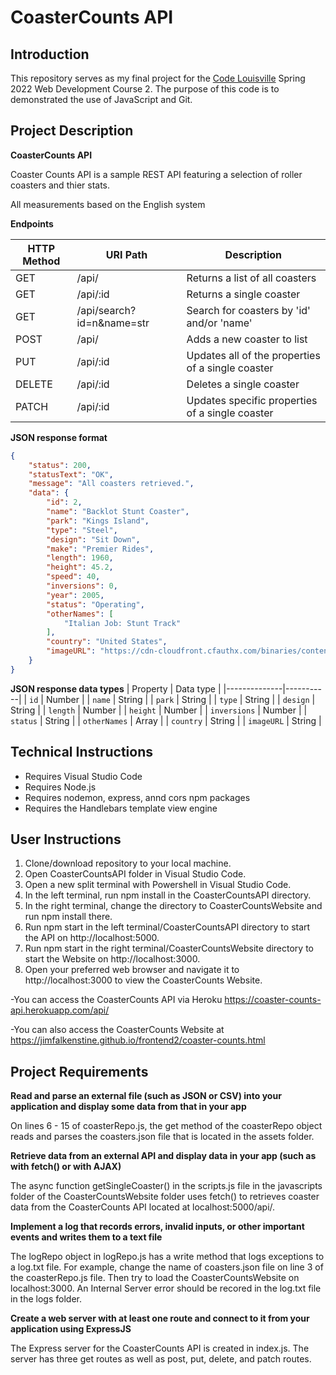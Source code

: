 # CoasterCounts API

## Introduction
This repository serves as my final project for the [Code Louisville](https://www.codelouisville.org) Spring 2022 Web Development Course 2.  The purpose of this code is to demonstrated the use of JavaScript and Git.

## Project Description

**CoasterCounts API**

Coaster Counts API is a sample REST API featuring a selection of roller coasters and thier stats.

All measurements based on the English system

**Endpoints**

| HTTP Method | URI Path                  | Description                                       |
|-------------|---------------------------|---------------------------------------------------|
| GET         | /api/                     | Returns a list of all coasters                    |
| GET         | /api/:id                  | Returns a single coaster                          |
| GET         | /api/search?id=n&name=str | Search for coasters by 'id' and/or 'name'         | 
| POST        | /api/                     | Adds a new coaster to list                        |                              |
| PUT         | /api/:id                  | Updates all of the properties of a single coaster |
| DELETE      | /api/:id                  | Deletes a single coaster                          |
| PATCH       | /api/:id                  | Updates specific properties of a single coaster   |

**JSON response format**

```json
{
    "status": 200,
    "statusText": "OK",
    "message": "All coasters retrieved.",
    "data": {
        "id": 2,
        "name": "Backlot Stunt Coaster",
        "park": "Kings Island",
        "type": "Steel",
        "design": "Sit Down",
        "make": "Premier Rides",
        "length": 1960,
        "height": 45.2,
        "speed": 40,
        "inversions": 0,
        "year": 2005,
        "status": "Operating",
        "otherNames": [
            "Italian Job: Stunt Track"
        ],
        "country": "United States",
        "imageURL": "https://cdn-cloudfront.cfauthx.com/binaries/content/gallery/kings-island/poi/rides/banners/ki-backlotstuntcoaster-bannerv2.jpg"
    }
}
```

**JSON response data types**
| Property     | Data type |
|--------------|-----------|
| `id`         | Number    |
| `name`       | String    |
| `park`       | String    |
| `type`       | String    |
| `design`     | String    |
| `length`     | Number    |
| `height`     | Number    |
| `inversions` | Number    |
| `status`     | String    |
| `otherNames` | Array     |
| `country`    | String    |
| `imageURL`   | String    |

## Technical Instructions

 - Requires Visual Studio Code
 - Requires Node.js
 - Requires nodemon, express, annd cors npm packages
 - Requires the Handlebars template view engine

## User Instructions

1. Clone/download repository to your local machine.
2. Open CoasterCountsAPI folder in Visual Studio Code.
3. Open a new split terminal with Powershell in Visual Studio Code.
4. In the left terminal, run npm install in the CoasterCountsAPI directory.
5. In the right terminal, change the directory to CoasterCountsWebsite and run npm install there.
6. Run npm start in the left terminal/CoasterCountsAPI directory to start the API on http://localhost:5000.
7. Run npm start in the right terminal/CoasterCountsWebsite directory to start the Website on http://localhost:3000.
8. Open your preferred web browser and navigate it to http://localhost:3000 to view the CoasterCounts Website.

-You can access the CoasterCounts API via Heroku https://coaster-counts-api.herokuapp.com/api/

-You can also access the CoasterCounts Website at https://jimfalkenstine.github.io/frontend2/coaster-counts.html

## Project Requirements

**Read and parse an external file (such as JSON or CSV) into your application and display some data from that in your app**

On lines 6 - 15 of coasterRepo.js, the get method of the coasterRepo object reads and parses the coasters.json file that is located in the assets folder.   

**Retrieve data from an external API and display data in your app (such as with fetch() or with AJAX)**

The async function getSingleCoaster() in the scripts.js file in the javascripts folder of the CoasterCountsWebsite folder uses fetch() to retrieves coaster data from the CoasterCounts API located at localhost:5000/api/.

**Implement a log that records errors, invalid inputs, or other important events and writes them to a text file**

The logRepo object in logRepo.js has a write method that logs exceptions to a log.txt file.  For example, change the name of coasters.json file on line 3 of the coasterRepo.js file. Then try to load the CoasterCountsWebsite on localhost:3000.  An Internal Server error should be recored in the log.txt file in the logs folder.

**Create a web server with at least one route and connect to it from your application using ExpressJS**

The Express server for the CoasterCounts API is created in index.js.  The server has three get routes as well as post, put, delete, and patch routes.
